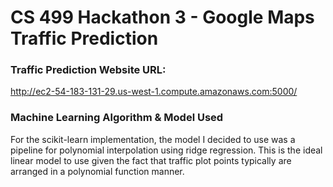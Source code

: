 # CS 499 Hackathon 3 - Google Maps Traffic Prediction

### Traffic Prediction Website URL:
http://ec2-54-183-131-29.us-west-1.compute.amazonaws.com:5000/


### Machine Learning Algorithm & Model Used
For the scikit-learn implementation, the model I decided to use was a pipeline for polynomial interpolation using ridge regression. 
This is the ideal linear model to use given the fact that traffic plot points typically are arranged in a polynomial function manner.

